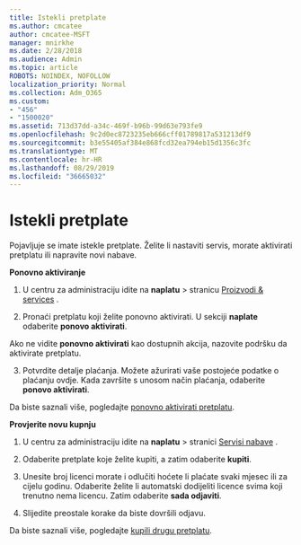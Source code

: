 ```yaml
---
title: Istekli pretplate
ms.author: cmcatee
author: cmcatee-MSFT
manager: mnirkhe
ms.date: 2/28/2018
ms.audience: Admin
ms.topic: article
ROBOTS: NOINDEX, NOFOLLOW
localization_priority: Normal
ms.collection: Adm_O365
ms.custom:
- "456"
- "1500020"
ms.assetid: 713d37dd-a34c-469f-b96b-99d63e793fe9
ms.openlocfilehash: 9c2d0ec8723235eb666cff01789817a531213df9
ms.sourcegitcommit: b3e55405af384e868fcd32ea794eb15d1356c3fc
ms.translationtype: MT
ms.contentlocale: hr-HR
ms.lasthandoff: 08/29/2019
ms.locfileid: "36665032"
---
```

# <a name="expired-subscription"></a>Istekli pretplate

Pojavljuje se imate istekle pretplate. Želite li nastaviti servis, morate aktivirati pretplatu ili napravite novi nabave.
  
**Ponovno aktiviranje**
  
1. U centru za administraciju idite na **naplatu** \> stranicu [Proizvodi & services](https://go.microsoft.com/fwlink/p/?linkid=842054) .

2. Pronaći pretplatu koji želite ponovno aktivirati. U sekciji **naplate** odaberite **ponovo aktivirati**.

Ako ne vidite **ponovno aktivirati** kao dostupnih akcija, nazovite podršku da aktivirate pretplatu.

3. Potvrdite detalje plaćanja. Možete ažurirati vaše postojeće podatke o plaćanju ovdje. Kada završite s unosom način plaćanja, odaberite **ponovo aktivirati**.

Da biste saznali više, pogledajte [ponovno aktivirati pretplatu](https://docs.microsoft.com/office365/admin/subscriptions-and-billing/reactivate-your-subscription).

**Provjerite novu kupnju**
  
1. U centru za administraciju idite na **naplatu** \> stranici [Servisi nabave](https://go.microsoft.com/fwlink/p/?linkid=868433) .

2. Odaberite pretplate koje želite kupiti, a zatim odaberite **kupiti**.

3. Unesite broj licenci morate i odlučiti hoćete li plaćate svaki mjesec ili za cijelu godinu. Odaberite želite li automatski dodijeliti licence svima koji trenutno nema licencu. Zatim odaberite **sada odjaviti**.

4. Slijedite preostale korake da biste dovršili odjavu.

Da biste saznali više, pogledajte [kupili drugu pretplatu](https://docs.microsoft.com/office365/admin/subscriptions-and-billing/buy-another-subscription).